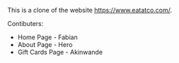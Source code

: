 This is a clone of the website https://www.eatatco.com/.

Contibuters:
- Home Page - Fabian
- About Page - Hero
- Gift Cards Page - Akinwande
